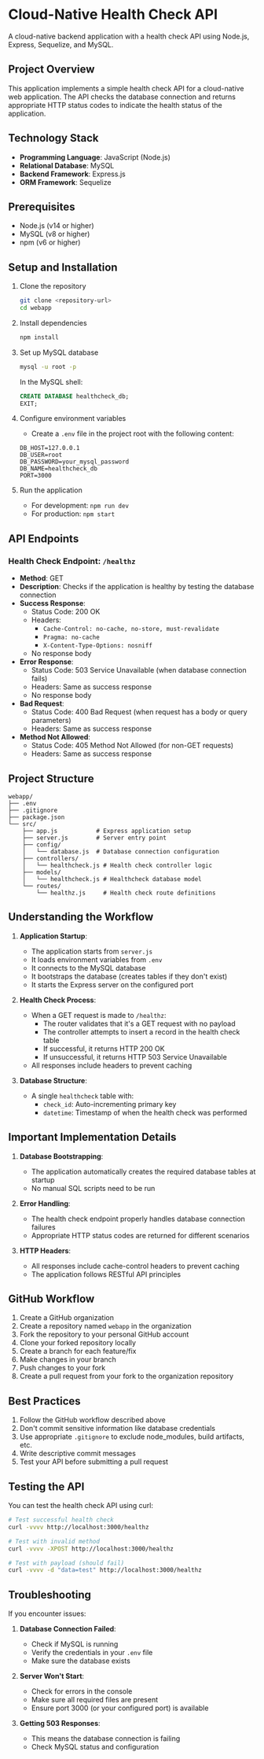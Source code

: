 # Cloud-Native Health Check API

A cloud-native backend application with a health check API using Node.js, Express, Sequelize, and MySQL.

## Project Overview

This application implements a simple health check API for a cloud-native web application. The API checks the database connection and returns appropriate HTTP status codes to indicate the health status of the application.

## Technology Stack

- **Programming Language**: JavaScript (Node.js)
- **Relational Database**: MySQL
- **Backend Framework**: Express.js
- **ORM Framework**: Sequelize

## Prerequisites

- Node.js (v14 or higher)
- MySQL (v8 or higher)
- npm (v6 or higher)

## Setup and Installation

1. Clone the repository
   ```bash
   git clone <repository-url>
   cd webapp
   ```

2. Install dependencies
   ```bash
   npm install
   ```

3. Set up MySQL database
   ```bash
   mysql -u root -p
   ```

   In the MySQL shell:
   ```sql
   CREATE DATABASE healthcheck_db;
   EXIT;
   ```

4. Configure environment variables
   - Create a `.env` file in the project root with the following content:
   ```
   DB_HOST=127.0.0.1
   DB_USER=root
   DB_PASSWORD=your_mysql_password
   DB_NAME=healthcheck_db
   PORT=3000
   ```

5. Run the application
   - For development: `npm run dev`
   - For production: `npm start`

## API Endpoints

### Health Check Endpoint: `/healthz`

- **Method**: GET
- **Description**: Checks if the application is healthy by testing the database connection
- **Success Response**: 
  - Status Code: 200 OK
  - Headers: 
    - `Cache-Control: no-cache, no-store, must-revalidate`
    - `Pragma: no-cache`
    - `X-Content-Type-Options: nosniff`
  - No response body
- **Error Response**: 
  - Status Code: 503 Service Unavailable (when database connection fails)
  - Headers: Same as success response
  - No response body
- **Bad Request**:
  - Status Code: 400 Bad Request (when request has a body or query parameters)
  - Headers: Same as success response
- **Method Not Allowed**:
  - Status Code: 405 Method Not Allowed (for non-GET requests)
  - Headers: Same as success response

## Project Structure

```
webapp/
├── .env
├── .gitignore
├── package.json
└── src/
    ├── app.js           # Express application setup
    ├── server.js        # Server entry point
    ├── config/
    │   └── database.js  # Database connection configuration
    ├── controllers/
    │   └── healthcheck.js # Health check controller logic
    ├── models/
    │   └── healthcheck.js # Healthcheck database model
    └── routes/
        └── healthz.js     # Health check route definitions
```

## Understanding the Workflow

1. **Application Startup**:
   - The application starts from `server.js`
   - It loads environment variables from `.env`
   - It connects to the MySQL database
   - It bootstraps the database (creates tables if they don't exist)
   - It starts the Express server on the configured port

2. **Health Check Process**:
   - When a GET request is made to `/healthz`:
     - The router validates that it's a GET request with no payload
     - The controller attempts to insert a record in the health check table
     - If successful, it returns HTTP 200 OK
     - If unsuccessful, it returns HTTP 503 Service Unavailable
   - All responses include headers to prevent caching

3. **Database Structure**:
   - A single `healthcheck` table with:
     - `check_id`: Auto-incrementing primary key
     - `datetime`: Timestamp of when the health check was performed

## Important Implementation Details

1. **Database Bootstrapping**:
   - The application automatically creates the required database tables at startup
   - No manual SQL scripts need to be run

2. **Error Handling**:
   - The health check endpoint properly handles database connection failures
   - Appropriate HTTP status codes are returned for different scenarios

3. **HTTP Headers**:
   - All responses include cache-control headers to prevent caching
   - The application follows RESTful API principles

## GitHub Workflow

1. Create a GitHub organization
2. Create a repository named `webapp` in the organization
3. Fork the repository to your personal GitHub account
4. Clone your forked repository locally
5. Create a branch for each feature/fix
6. Make changes in your branch
7. Push changes to your fork
8. Create a pull request from your fork to the organization repository

## Best Practices

1. Follow the GitHub workflow described above
2. Don't commit sensitive information like database credentials
3. Use appropriate `.gitignore` to exclude node_modules, build artifacts, etc.
4. Write descriptive commit messages
5. Test your API before submitting a pull request

## Testing the API

You can test the health check API using curl:

```bash
# Test successful health check
curl -vvvv http://localhost:3000/healthz

# Test with invalid method
curl -vvvv -XPOST http://localhost:3000/healthz

# Test with payload (should fail)
curl -vvvv -d "data=test" http://localhost:3000/healthz
```

## Troubleshooting

If you encounter issues:

1. **Database Connection Failed**:
   - Check if MySQL is running
   - Verify the credentials in your `.env` file
   - Make sure the database exists

2. **Server Won't Start**:
   - Check for errors in the console
   - Make sure all required files are present
   - Ensure port 3000 (or your configured port) is available

3. **Getting 503 Responses**:
   - This means the database connection is failing
   - Check MySQL status and configuration